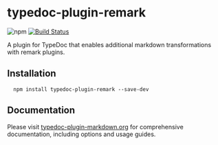 # typedoc-plugin-remark

![npm](https://img.shields.io/npm/v/typedoc-plugin-remark%2Fnext?&logo=npm) [![Build Status](https://github.com/tgreyuk/typedoc-plugin-markdown/actions/workflows/ci.yml/badge.svg?branch=next)](https://github.com/tgreyuk/typedoc-plugin-markdown/actions/workflows/ci.yml)

A plugin for TypeDoc that enables additional markdown transformations with remark plugins.

## Installation

```shell
  npm install typedoc-plugin-remark --save-dev
  ```

## Documentation

Please visit [typedoc-plugin-markdown.org](https://typedoc-plugin-markdown.org/utilities/remark/introduction) for comprehensive documentation, including options and usage guides.